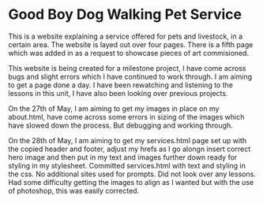 <h1>Good Boy Dog Walking Pet Service</h1>
<p>This is a website explaining a service offered for pets and livestock, in a certain area. The website is layed out over four pages. There is a fifth page which was added in as a request to showcase pieces of art commisioned.</p>
<p>This website is being created for a milestone project, I have come across bugs and slight errors which I have continued to work through. I am aiming to get a page done a day. I have been rewatching and listening to the lessons in this unit, I have also been looking over previous projects.</p>
<p>On the 27th of May, I am aiming to get my images in place on my about.html, have come across some errors in sizing of the images which have slowed down the process. But debugging and working through.</p>
<p>On the 28th of May, I am aiming to get my services.html page set up with the copied header and footer, adjust my hrefs as I go alongn insert correct hero image and then put in my text and images further down ready for styling in my stylesheet. Committed services.html with text and styling in the css. No additional sites used for prompts. Did not look over any lessons. Had some difficulty getting the images to align as I wanted but with the use of photoshop, this was easily corrected.</p>
